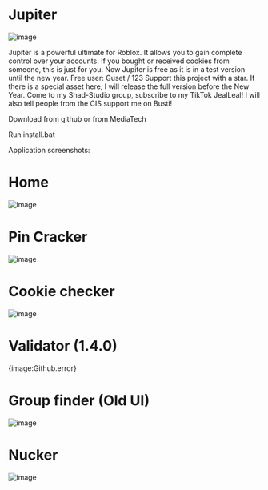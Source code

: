 # Jupiter
![image](https://github.com/user-attachments/assets/7c739472-0ff4-4b27-8189-e2f2a113ae7c)


Jupiter is a powerful ultimate for Roblox. It allows you to gain complete control over your accounts. If you bought or received cookies from someone, this is just for you. Now Jupiter is free as it is in a test version until the new year. Free user:
Guset / 123
Support this project with a star. If there is a special asset here, I will release the full version before the New Year. Come to my Shad-Studio group, subscribe to my TikTok JealLeal! I will also tell people from the CIS support me on Busti!

Download from github or from MediaTech

Run install.bat

Application screenshots:
# Home
![image](https://github.com/user-attachments/assets/6c130b23-08f8-407f-b0b0-12696d51e514)
# Pin Cracker
![image](https://github.com/user-attachments/assets/9ce309bb-3f49-44e0-945a-f95ec5608804)
# Cookie checker
![image](https://github.com/user-attachments/assets/40f229a2-f4af-4364-98f2-7286d36acf11)
# Validator (1.4.0)
{image:Github.error}
# Group finder (Old UI)
![image](https://github.com/user-attachments/assets/abe034b6-5cfb-484e-88ea-b947f87ad4b7)
# Nucker
![image](https://github.com/user-attachments/assets/9abfa131-2930-48ec-85a9-8999270e17c3)


